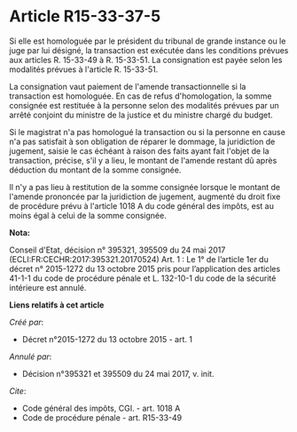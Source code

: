 # Article R15-33-37-5

Si elle est homologuée par le président du tribunal de grande instance ou le juge par lui désigné, la transaction est
exécutée dans les conditions prévues aux articles R. 15-33-49 à R. 15-33-51. La consignation est payée selon les modalités
prévues à l'article R. 15-33-51. 

La consignation vaut paiement de l'amende transactionnelle si la transaction est homologuée. En cas de refus d'homologation,
la somme consignée est restituée à la personne selon des modalités prévues par un arrêté conjoint du ministre de la justice
et du ministre chargé du budget. 

Si le magistrat n'a pas homologué la transaction ou si la personne en cause n'a pas satisfait à son obligation de réparer le
dommage, la juridiction de jugement, saisie le cas échéant à raison des faits ayant fait l'objet de la transaction, précise,
s'il y a lieu, le montant de l'amende restant dû après déduction du montant de la somme consignée. 

Il n'y a pas lieu à restitution de la somme consignée lorsque le montant de l'amende prononcée par la juridiction de
jugement, augmenté du droit fixe de procédure prévu à l'article 1018 A du code général des impôts, est au moins égal à celui
de la somme consignée.

**Nota:**

Conseil d'Etat, décision n° 395321, 395509 du 24 mai 2017 (ECLI:FR:CECHR:2017:395321.20170524) Art. 1 : Le 1° de l’article
1er du décret n° 2015-1272 du 13 octobre 2015 pris pour l’application des articles 41-1-1 du code de procédure pénale et L.
132-10-1 du code de la sécurité intérieure est annulé.

**Liens relatifs à cet article**

_Créé par_:

  - Décret n°2015-1272 du 13 octobre 2015 - art. 1

_Annulé par_:

  - Décision n°395321 et 395509 du 24 mai 2017, v. init.

_Cite_:

  - Code général des impôts, CGI. - art. 1018 A
  - Code de procédure pénale - art. R15-33-49
